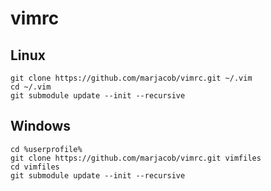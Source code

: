 # vimrc

## Linux

```
git clone https://github.com/marjacob/vimrc.git ~/.vim
cd ~/.vim
git submodule update --init --recursive
```

## Windows

```
cd %userprofile%
git clone https://github.com/marjacob/vimrc.git vimfiles
cd vimfiles
git submodule update --init --recursive
```


